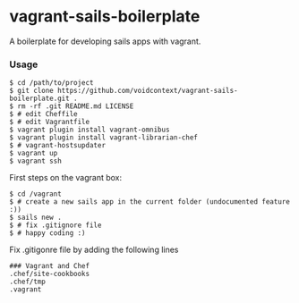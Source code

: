 vagrant-sails-boilerplate
=========================

A boilerplate for developing sails apps with vagrant.

### Usage

```
$ cd /path/to/project
$ git clone https://github.com/voidcontext/vagrant-sails-boilerplate.git .
$ rm -rf .git README.md LICENSE
$ # edit Cheffile
$ # edit Vagrantfile
$ vagrant plugin install vagrant-omnibus
$ vagrant plugin install vagrant-librarian-chef
$ # vagrant-hostsupdater
$ vagrant up
$ vagrant ssh
```
First steps on the vagrant box:

```
$ cd /vagrant
$ # create a new sails app in the current folder (undocumented feature  :))
$ sails new .
$ # fix .gitignore file
$ # happy coding :)
```

Fix .gitigonre file by adding the following lines

```
### Vagrant and Chef
.chef/site-cookbooks
.chef/tmp
.vagrant
```
